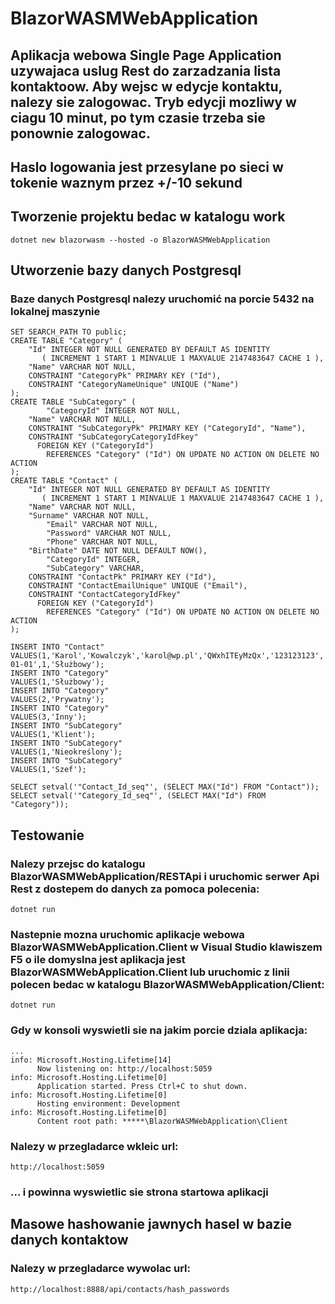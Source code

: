 # BlazorWASMWebApplication

## Aplikacja webowa Single Page Application uzywajaca uslug Rest do zarzadzania lista kontaktoow. Aby wejsc w edycje kontaktu, nalezy sie zalogowac. Tryb edycji mozliwy w ciagu 10 minut, po tym czasie trzeba sie ponownie zalogowac.

## Haslo logowania jest przesylane po sieci w tokenie waznym przez +/-10 sekund

## Tworzenie projektu bedac w katalogu work

```
dotnet new blazorwasm --hosted -o BlazorWASMWebApplication
```

## Utworzenie bazy danych Postgresql
### Baze danych Postgresql nalezy uruchomić na porcie 5432 na lokalnej maszynie

```
SET SEARCH_PATH TO public;
CREATE TABLE "Category" (
    "Id" INTEGER NOT NULL GENERATED BY DEFAULT AS IDENTITY
       ( INCREMENT 1 START 1 MINVALUE 1 MAXVALUE 2147483647 CACHE 1 ),
    "Name" VARCHAR NOT NULL,
    CONSTRAINT "CategoryPk" PRIMARY KEY ("Id"),
    CONSTRAINT "CategoryNameUnique" UNIQUE ("Name")
);
CREATE TABLE "SubCategory" (
		"CategoryId" INTEGER NOT NULL,
    "Name" VARCHAR NOT NULL,
    CONSTRAINT "SubCategoryPk" PRIMARY KEY ("CategoryId", "Name"),
    CONSTRAINT "SubCategoryCategoryIdFkey"
      FOREIGN KEY ("CategoryId")
        REFERENCES "Category" ("Id") ON UPDATE NO ACTION ON DELETE NO ACTION
);
CREATE TABLE "Contact" (
    "Id" INTEGER NOT NULL GENERATED BY DEFAULT AS IDENTITY
       ( INCREMENT 1 START 1 MINVALUE 1 MAXVALUE 2147483647 CACHE 1 ),
    "Name" VARCHAR NOT NULL,
    "Surname" VARCHAR NOT NULL,
		"Email" VARCHAR NOT NULL,
		"Password" VARCHAR NOT NULL,
		"Phone" VARCHAR NOT NULL,
    "BirthDate" DATE NOT NULL DEFAULT NOW(),
		"CategoryId" INTEGER,
		"SubCategory" VARCHAR,
    CONSTRAINT "ContactPk" PRIMARY KEY ("Id"),
    CONSTRAINT "ContactEmailUnique" UNIQUE ("Email"),
    CONSTRAINT "ContactCategoryIdFkey"
      FOREIGN KEY ("CategoryId")
        REFERENCES "Category" ("Id") ON UPDATE NO ACTION ON DELETE NO ACTION
);
```

```
INSERT INTO "Contact"
VALUES(1,'Karol','Kowalczyk','karol@wp.pl','QWxhITEyMzQx','123123123','1970-01-01',1,'Służbowy');
INSERT INTO "Category"
VALUES(1,'Służbowy');
INSERT INTO "Category"
VALUES(2,'Prywatny');
INSERT INTO "Category"
VALUES(3,'Inny');
INSERT INTO "SubCategory"
VALUES(1,'Klient');
INSERT INTO "SubCategory"
VALUES(1,'Nieokreślony');
INSERT INTO "SubCategory"
VALUES(1,'Szef');
```

```
SELECT setval('"Contact_Id_seq"', (SELECT MAX("Id") FROM "Contact"));
SELECT setval('"Category_Id_seq"', (SELECT MAX("Id") FROM "Category"));
```

## Testowanie

### Nalezy przejsc do katalogu BlazorWASMWebApplication/RESTApi i uruchomic serwer Api Rest z dostepem do danych za pomoca polecenia:

```
dotnet run
```

### Nastepnie mozna uruchomic aplikacje webowa BlazorWASMWebApplication.Client w Visual Studio klawiszem F5 o ile domyslna jest aplikacja jest BlazorWASMWebApplication.Client lub uruchomic z linii polecen bedac w katalogu BlazorWASMWebApplication/Client:

```
dotnet run
```

### Gdy w konsoli wyswietli sie na jakim porcie dziala aplikacja:

```
...
info: Microsoft.Hosting.Lifetime[14]
      Now listening on: http://localhost:5059
info: Microsoft.Hosting.Lifetime[0]
      Application started. Press Ctrl+C to shut down.
info: Microsoft.Hosting.Lifetime[0]
      Hosting environment: Development
info: Microsoft.Hosting.Lifetime[0]
      Content root path: *****\BlazorWASMWebApplication\Client
```

### Nalezy w przegladarce wkleic url:

```
http://localhost:5059
```

### ... i powinna wyswietlic sie strona startowa aplikacji

## Masowe hashowanie jawnych hasel w bazie danych kontaktow
### Nalezy w przegladarce wywolac url:

```
http://localhost:8888/api/contacts/hash_passwords
```
